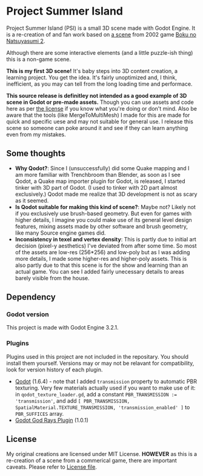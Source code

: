 # Project Summer Island
Project Summer Island (PSI) is a small 3D scene made with Godot Engine. It is a re-creation of and fan work based on [a scene](https://imgur.com/a/fghC9C2) from 2002 game [Boku no Natsuyasumi 2](https://en.wikipedia.org/wiki/Boku_no_Natsuyasumi_2).

Although there are some interactive elements (and a little puzzle-ish thing) this is a non-game scene.

**This is my first 3D scene!** It's baby steps into 3D content creation, a learning project. You get the idea. It's fairly unoptimized and, I think, inefficient, as you may can tell from the long loading time and performace.

**This source release is definitley not intended as a good example of 3D scene in Godot or pre-made assets.** Though you can use assets and code here as per [the license](https://github.com/sunkper/Project-Summer-Island/blob/master/LICENSE.md) if you know what you're doing or don't mind. Also be aware that the tools (like MergeToMultiMesh) I made for this are made for quick and specific uese and may not suitable for general use. I release this scene so someone can poke around it and see if they can learn anything even from my mistakes.

## Some thoughts
- **Why Qodot?**: Since I (unsuccessfully) did some Quake mapping and I am more familiar with Trenchbroom than Blender,  as soon as I see Qodot, a Quake map importer plugin for Godot, is released, I started tinker with 3D part of Godot. (I used to tinker with 2D part almost exclusively.) Qodot made me realize that 3D development is not as scary as it seemed.
- **Is Qodot suitable for making this kind of scene?**: Maybe not? Likely not if you exclusively use brush-based geometry. But even for games with higher details, I imagine you could make use of its general level design features, mixing assets made by other software and brush geometry, like many Source engine games did.
- **Inconsistency in texel and vertex density**: This is partly due to initial art decision (pixel-y aesthetics) I've deviated from after some time. So most of the assets are low-res (256*256) and low-poly but as I was adding more details, I made some higher-res and higher-poly assets. This is also partly due to that this scene is for the show and learning than an actual game. You can see I added fairly unecessary details to areas barely visible from the house.

## Dependency
### Godot version
This project is made with Godot Engine 3.2.1.

### Plugins
Plugins used in this project are not included in the repositary. You should install them yourself. Versions may or may not be relavant for compatibility, look for version history of each plugin.

* [Qodot](https://github.com/ShiftyAxel/Qodot) (1.6.4) - note that I added `transmission` property to automatic PBR texturing. Very few materials actually used if you want to make use of it: in `qodot_texture_loader.gd`, add a constant `PBR_TRANSMISSION := 'transmission'`, and add `[ PBR_TRANSMISSION, SpatialMaterial.TEXTURE_TRANSMISSION, 'transmission_enabled' ]` to `PBR_SUFFICES` array.
* [Godot God Rays Plugin](https://github.com/SIsilicon/Godot-God-Rays-Plugin) (1.0.1)

## License
My original creations are licensed under MIT License. **HOWEVER** as this is a re-creation of a scene from a commerical game, there are important caveats. Please refer to [License file](https://github.com/sunkper/Project-Summer-Island/blob/master/LICENSE.md).
